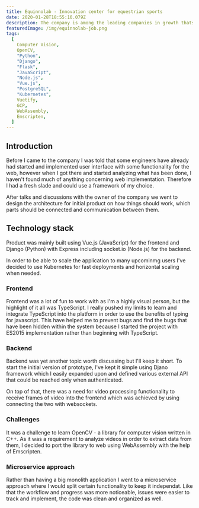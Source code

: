 ```yaml
---
title: Equinnolab - Innovation center for equestrian sports
date: 2020-01-28T18:55:10.079Z
description: The company is among the leading companies in growth thats expanding rapidly and has many awards. While it was fun to work with all the talented people, there were also quite some technical challenges as well.
featuredImage: /img/equinnolab-job.png
tags:
  [
    Computer Vision,
    OpenCV,
    "Python",
    "Django",
    "Flask",
    "JavaScript",
    "Node.js",
    "Vue.js",
    "PostgreSQL",
    "Kubernetes",
    Vuetify,
    GCP,
    WebAssembly,
    Emscripten,
  ]
---
```


## Introduction

Before I came to the company I was told that some engineers have already had started and implemented user interface with some functionality for the web, however when I got there and started analyzing what has been done, I haven't found much of anything concerning web implementation. Therefore I had a fresh slade and could use a framework of my choice.

After talks and discussions with the owner of the company we went to design the architecture for initial product on how things should work, which parts should be connected and communication between them.

## Technology stack

Product was mainly built using Vue.js (JavaScript) for the frontend and Django (Python) with Express including socket.io (Node.js) for the backend.

In order to be able to scale the application to many upcominmg users I've decided to use Kubernetes for fast deployments and horizontal scaling when needed.

### Frontend

Frontend was a lot of fun to work with as I'm a highly visual person, but the highlight of it all was TypeScript. I really pushed my limits to learn and integrate TypeScript into the platform in order to use the benefits of typing for javascript. This have helped me to prevent bugs and find the bugs that have been hidden within the system because I started the project with ES2015 implementation rather than beginning with TypeScript.

### Backend

Backend was yet another topic worth discussing but I'll keep it short. To start the initial version of prototype, I've kept it simple using Djano framework which I easily expanded upon and defined various external API that could be reached only when authenticated.

On top of that, there was a need for video processing functionality to receive frames of video into the frontend which was achieved by using connecting the two with websockets.

### Challenges

It was a challenge to learn OpenCV - a library for computer vision written in C++. As it was a requirement to analyze videos in order to extract data from them, I decided to port the library to web using WebAssembly with the help of Emscripten.

### Microservice approach

Rather than having a big monolith application I went to a microservice approach where I would split certain functionality to keep it independat. Like that the workflow and progress was more noticeable, issues were easier to track and implement, the code was clean and organized as well.
